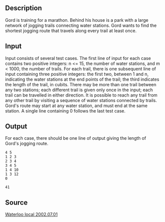 <h2>Description</h2><p>Gord is training for a marathon. Behind his house is a park with a large network of jogging trails connecting water stations. Gord wants to find the shortest jogging route that travels along every trail at least once. </p><h2>Input</h2><p>Input consists of several test cases. The first line of input for each case contains two positive integers: n &lt;= 15, the number of water stations, and m &lt; 1000, the number of trails. For each trail, there is one subsequent line of input containing three positive integers: the first two, between 1 and n, indicating the water stations at the end points of the trail; the third indicates the length of the trail, in cubits. There may be more than one trail between any two stations; each different trail is given only once in the input; each trail can be travelled in either direction. It is possible to reach any trail from any other trail by visiting a sequence of water stations connected by trails. Gord's route may start at any water station, and must end at the same station. A single line containing 0 follows the last test case. </p><h2>Output</h2><p>For each case, there should be one line of output giving the length of Gord's jogging route.</p><pre><code class="language-input1">4 5
1 2 3
2 3 4
3 4 5
1 4 10
1 3 12
0
</code></pre><pre><code class="language-output1">41
</code></pre><h2>Source</h2><a href="searchproblem?field=source&amp;key=Waterloo+local+2002.07.01">Waterloo local 2002.07.01</a>